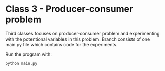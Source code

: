 # Class 3 - Producer-consumer problem
Third classes focuses on producer-consumer problem and experimenting with the potentional variables in this problem. Branch consists of one main.py file which contains code for the experiments.

Run the program with:
```
python main.py
```